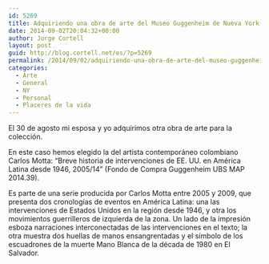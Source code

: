 ```yaml
---
id: 5269
title: Adquiriendo una obra de arte del Museo Guggenheim de Nueva York
date: 2014-09-02T20:04:32+00:00
author: Jorge Cortell
layout: post
guid: http://blog.cortell.net/es/?p=5269
permalink: /2014/09/02/adquiriendo-una-obra-de-arte-del-museo-guggenheim-de-nueva-york/
categories:
  - Arte
  - General
  - NY
  - Personal
  - Placeres de la vida
---
```

El 30 de agosto mi esposa y yo adquirimos otra obra de arte para la colección.

En este caso hemos elegido la del artista contemporáneo colombiano Carlos Motta: &#8220;Breve historia de intervenciones de EE. UU. en América Latina desde 1946, 2005/14&#8221; (Fondo de Compra Guggenheim UBS MAP 2014.39).

Es parte de una serie producida por Carlos Motta entre 2005 y 2009, que presenta dos cronologías de eventos en América Latina: una las intervenciones de Estados Unidos en la región desde 1946, y otra los movimientos guerrilleros de izquierda de la zona. Un lado de la impresión esboza narraciones interconectadas de las intervenciones en el texto; la otra muestra dos huellas de manos ensangrentadas y el símbolo de los escuadrones de la muerte Mano Blanca de la década de 1980 en El Salvador.